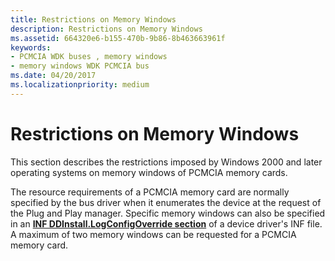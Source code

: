 ```yaml
---
title: Restrictions on Memory Windows
description: Restrictions on Memory Windows
ms.assetid: 664320e6-b155-470b-9b86-8b463663961f
keywords:
- PCMCIA WDK buses , memory windows
- memory windows WDK PCMCIA bus
ms.date: 04/20/2017
ms.localizationpriority: medium
---
```


# Restrictions on Memory Windows





This section describes the restrictions imposed by Windows 2000 and later operating systems on memory windows of PCMCIA memory cards.

The resource requirements of a PCMCIA memory card are normally specified by the bus driver when it enumerates the device at the request of the Plug and Play manager. Specific memory windows can also be specified in an [**INF DDInstall.LogConfigOverride section**](../install/inf-ddinstall-logconfigoverride-section.md) of a device driver's INF file. A maximum of two memory windows can be requested for a PCMCIA memory card.

 


